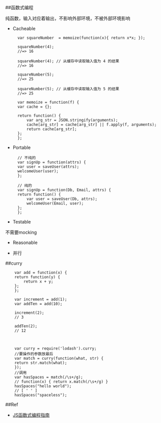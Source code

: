 

##函数式编程

纯函数，输入对应着输出，不影响外部环境，不被外部环境影响

+ Cacheable

		var squareNumber  = memoize(function(x){ return x*x; });
		
		squareNumber(4);
		//=> 16
		
		squareNumber(4); // 从缓存中读取输入值为 4 的结果
		//=> 16
		
		squareNumber(5);
		//=> 25
		
		squareNumber(5); // 从缓存中读取输入值为 5 的结果
		//=> 25
		
		var memoize = function(f) {
		var cache = {};
		
		return function() {
			var arg_str = JSON.stringify(arguments);
			cache[arg_str] = cache[arg_str] || f.apply(f, arguments);
			return cache[arg_str];
		};
		};
		
+ Portable

		// 不纯的
		var signUp = function(attrs) {
		var user = saveUser(attrs);
		welcomeUser(user);
		};
		
		// 纯的
		var signUp = function(Db, Email, attrs) {
		return function() {
			var user = saveUser(Db, attrs);
			welcomeUser(Email, user);
		};
		};
		
+ Testable

不需要mocking

+ Reasonable

+ 并行

##curry

		var add = function(x) {
		return function(y) {
			return x + y;
		};
		};
		
		var increment = add(1);
		var addTen = add(10);
		
		increment(2);
		// 3
		
		addTen(2);
		// 12



		var curry = require('lodash').curry;
		//要操作的参数放最后
		var match = curry(function(what, str) {
		return str.match(what);
		});
		//调用
		var hasSpaces = match(/\s+/g);
		// function(x) { return x.match(/\s+/g) }
		hasSpaces("hello world");
		// [ ' ' ]
		hasSpaces("spaceless");
		

##Ref
+ [JS函数式编程指南](https://llh911001.gitbooks.io/mostly-adequate-guide-chinese/content/index.html)